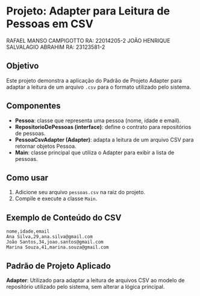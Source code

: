 # Projeto: Adapter para Leitura de Pessoas em CSV

RAFAEL MANSO CAMPIGOTTO RA: 22014205-2
JOÃO HENRIQUE SALVALAGIO ABRAHIM RA: 23123581-2

## Objetivo
Este projeto demonstra a aplicação do Padrão de Projeto Adapter para adaptar a leitura de um arquivo `.csv` para o formato utilizado pelo sistema.

## Componentes

- **Pessoa**: classe que representa uma pessoa (nome, idade e email).
- **RepositorioDePessoas (interface)**: define o contrato para repositórios de pessoas.
- **PessoaCsvAdapter (Adapter)**: adapta a leitura de um arquivo CSV para retornar objetos Pessoa.
- **Main**: classe principal que utiliza o Adapter para exibir a lista de pessoas.

## Como usar
1. Adicione seu arquivo `pessoas.csv` na raiz do projeto.
2. Compile e execute a classe `Main`.

## Exemplo de Conteúdo do CSV
```
nome,idade,email
Ana Silva,29,ana.silva@gmail.com
João Santos,34,joao.santos@gmail.com
Marina Souza,41,marina.souza@gmail.com
```

## Padrão de Projeto Aplicado
**Adapter**: Utilizado para adaptar a leitura de arquivos CSV ao modelo de repositório utilizado pelo sistema, sem alterar a lógica principal.
